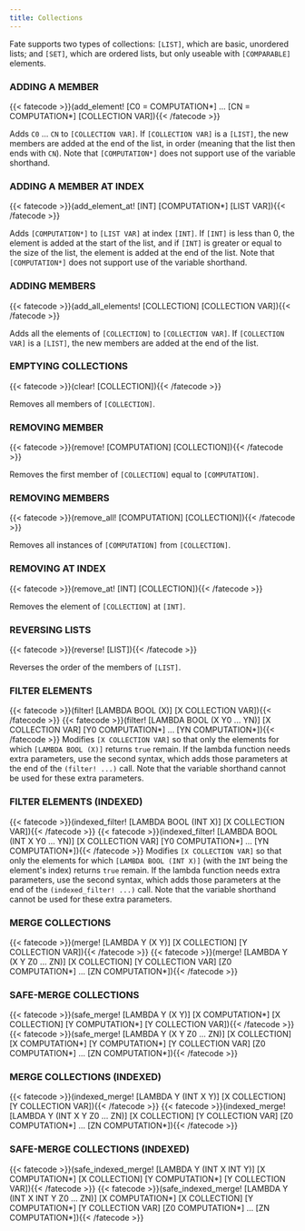 ```yaml
---
title: Collections
---
```

Fate supports two types of collections: `[LIST]`, which are basic, unordered
lists; and `[SET]`, which are ordered lists, but only useable with
`[COMPARABLE]` elements.

### ADDING A MEMBER
{{< fatecode >}}(add_element! [C0 = COMPUTATION*] ... [CN = COMPUTATION*] [COLLECTION VAR]){{< /fatecode >}}

Adds `C0` ... `CN` to `[COLLECTION VAR]`. If `[COLLECTION VAR]` is a `[LIST]`,
the new members are added at the end of the list, in order (meaning that the
list then ends with `CN`). Note that `[COMPUTATION*]` does not support use of
the variable shorthand.

### ADDING A MEMBER AT INDEX
{{< fatecode >}}(add_element_at! [INT] [COMPUTATION*] [LIST VAR]){{< /fatecode >}}

Adds `[COMPUTATION*]` to `[LIST VAR]` at index `[INT]`. If `[INT]` is less than
0, the element is added at the start of the list, and if `[INT]` is greater or
equal to the size of the list, the element is added at the end of the list. Note
that `[COMPUTATION*]` does not support use of the variable shorthand.

### ADDING MEMBERS
{{< fatecode >}}(add_all_elements! [COLLECTION] [COLLECTION VAR]){{< /fatecode >}}

Adds all the elements of `[COLLECTION]` to `[COLLECTION VAR]`. If
`[COLLECTION VAR]` is a `[LIST]`, the new members are added at the end of the
list.

### EMPTYING COLLECTIONS
{{< fatecode >}}(clear! [COLLECTION]){{< /fatecode >}}

Removes all members of `[COLLECTION]`.

### REMOVING MEMBER
{{< fatecode >}}(remove! [COMPUTATION] [COLLECTION]){{< /fatecode >}}

Removes the first member of `[COLLECTION]` equal to `[COMPUTATION]`.

### REMOVING MEMBERS
{{< fatecode >}}(remove_all! [COMPUTATION] [COLLECTION]){{< /fatecode >}}

Removes all instances of  `[COMPUTATION]` from `[COLLECTION]`.

### REMOVING AT INDEX
{{< fatecode >}}(remove_at! [INT] [COLLECTION]){{< /fatecode >}}

Removes the element of `[COLLECTION]` at `[INT]`.

### REVERSING LISTS
{{< fatecode >}}(reverse! [LIST]){{< /fatecode >}}

Reverses the order of the members of `[LIST]`.

### FILTER ELEMENTS
{{< fatecode >}}(filter! [LAMBDA BOOL (X)] [X COLLECTION VAR]){{< /fatecode >}}
{{< fatecode >}}(filter! [LAMBDA BOOL (X Y0 ... YN)] [X COLLECTION VAR] [Y0 COMPUTATION*] ... [YN COMPUTATION*]){{< /fatecode >}}
Modifies `[X COLLECTION VAR]` so that only the elements for which
`[LAMBDA BOOL (X)]` returns `true` remain. If the lambda function needs extra
parameters, use the second syntax, which adds those parameters at the end of the
`(filter! ...)` call. Note that the variable shorthand cannot be used for these
extra parameters.

### FILTER ELEMENTS (INDEXED)
{{< fatecode >}}(indexed_filter! [LAMBDA BOOL (INT X)] [X COLLECTION VAR]){{< /fatecode >}}
{{< fatecode >}}(indexed_filter! [LAMBDA BOOL (INT X Y0 ... YN)] [X COLLECTION VAR] [Y0 COMPUTATION*] ... [YN COMPUTATION*]){{< /fatecode >}}
Modifies `[X COLLECTION VAR]` so that only the elements for which
`[LAMBDA BOOL (INT X)]` (with the `INT` being the element's index) returns
`true` remain. If the lambda function needs extra parameters, use the second
syntax, which adds those parameters at the end of the `(indexed_filter! ...)`
call.  Note that the variable shorthand cannot be used for these extra
parameters.

### MERGE COLLECTIONS
{{< fatecode >}}(merge! [LAMBDA Y (X Y)] [X COLLECTION] [Y COLLECTION VAR]){{< /fatecode >}}
{{< fatecode >}}(merge! [LAMBDA Y (X Y Z0 ... ZN)] [X COLLECTION] [Y COLLECTION VAR] [Z0 COMPUTATION*] ... [ZN COMPUTATION*]){{< /fatecode >}}


### SAFE-MERGE COLLECTIONS
{{< fatecode >}}(safe_merge! [LAMBDA Y (X Y)] [X COMPUTATION*] [X COLLECTION] [Y COMPUTATION*] [Y COLLECTION VAR]){{< /fatecode >}}
{{< fatecode >}}(safe_merge! [LAMBDA Y (X Y Z0 ... ZN)] [X COLLECTION] [X COMPUTATION*] [Y COMPUTATION*] [Y COLLECTION VAR] [Z0 COMPUTATION*] ... [ZN COMPUTATION*]){{< /fatecode >}}

### MERGE COLLECTIONS (INDEXED)
{{< fatecode >}}(indexed_merge! [LAMBDA Y (INT X Y)] [X COLLECTION] [Y COLLECTION VAR]){{< /fatecode >}}
{{< fatecode >}}(indexed_merge! [LAMBDA Y (INT X Y Z0 ... ZN)] [X COLLECTION] [Y COLLECTION VAR] [Z0 COMPUTATION*] ... [ZN COMPUTATION*]){{< /fatecode >}}

### SAFE-MERGE COLLECTIONS (INDEXED)
{{< fatecode >}}(safe_indexed_merge! [LAMBDA Y (INT X INT Y)] [X COMPUTATION*] [X COLLECTION] [Y COMPUTATION*] [Y COLLECTION VAR]){{< /fatecode >}}
{{< fatecode >}}(safe_indexed_merge! [LAMBDA Y (INT X INT Y Z0 ... ZN)] [X COMPUTATION*] [X COLLECTION] [Y COMPUTATION*] [Y COLLECTION VAR] [Z0 COMPUTATION*] ... [ZN COMPUTATION*]){{< /fatecode >}}
